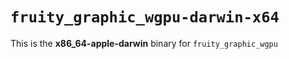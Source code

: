 # `fruity_graphic_wgpu-darwin-x64`

This is the **x86_64-apple-darwin** binary for `fruity_graphic_wgpu`
